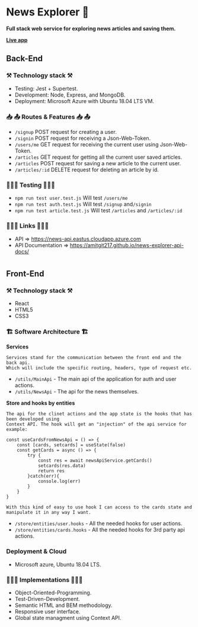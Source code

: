 # News Explorer 📝

**Full stack web service for exploring news articles and saving them.**

**[Live app](https://news-explorer-frontend-dqeunyzpf-amitgit217.vercel.app/)**

## Back-End

### ⚒ Technology stack ⚒

-   Testing: Jest + Supertest.
-   Development: Node, Express, and MongoDB.
-   Deployment: Microsoft Azure with Ubuntu 18.04 LTS VM.

### 📥 📤 Routes & Features 📥 📤

-   `/signup` POST request for creating a user.
-   `/signin` POST request for receiving a Json-Web-Token.
-   `/users/me` GET request for receiving the current user using Json-Web-Token.
-   `/articles` GET request for getting all the current user saved articles.
-   `/articles` POST request for saving a new article to the current user.
-   `/articles/:id` DELETE request for deleting an article by id.

### 👨🏼‍🔬 Testing 👨🏼‍🔬

-   `npm run test user.test.js` Will test `/users/me`
-   `npm run test auth.test.js` Will test `/signup` and`/signin`
-   `npm run test article.test.js` Will test `/articles` and `/articles/:id`

### 👨🏽‍💻 Links 👨🏽‍💻

-   API => https://news-api.eastus.cloudapp.azure.com
-   API Documentation => https://amitgit217.github.io/news-explorer-api-docs/

#

## Front-End

### ⚒ Technology stack ⚒

-   React
-   HTML5
-   CSS3

### 🏗 Software Architecture 🏗

**Services**

    Services stand for the communication between the front end and the back api.
    Which will include the specific routing, headers, type of request etc.

-   `/utils/MainApi` - The main api of the application for auth and user actions.
-   `/utils/NewsApi` - The api for the news themselves.

**Store and hooks by entities**

    The api for the clinet actions and the app state is the hooks that has been developed using
    Context API. The hook will get an "injection" of the api service for example:

    const useCardsFromNewsApi = () => {
        const [cards, setcards] = useState(false)
        const getCards = async () => {
            try {
                const res = await newsApiService.getCards()
                setcards(res.data)
                return res
            }catch(err){
                console.log(err)
            }
        }
    }

    With this kind of easy to use hook I can access to the cards state and manipulate it in any way I want.

-   `/store/entities/user.hooks` - All the needed hooks for user actions.
-   `/store/entities/cards.hooks` - All the needed hooks for 3rd party api actions.

### Deployment & Cloud

-   Microsoft azure, Ubuntu 18.04 LTS.

### 👨🏼‍🏫 Implementations 👨🏼‍🏫

-   Object-Oriented-Programming.
-   Test-Driven-Development.
-   Semantic HTML and BEM methodology.
-   Responsive user interface.
-   Global state managment using Context API.
